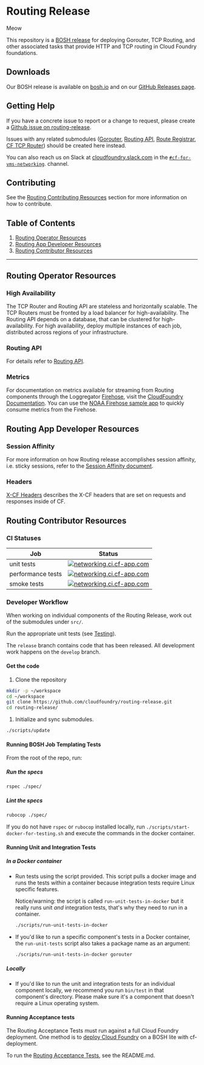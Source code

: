 # Routing Release

Meow

This repository is a [BOSH release](https://github.com/cloudfoundry/bosh) for
deploying Gorouter, TCP Routing, and other associated tasks that provide HTTP and TCP routing in Cloud Foundry foundations.

## Downloads

Our BOSH release is available on [bosh.io](http://bosh.io/releases/github.com/cloudfoundry/routing-release)
and on our [GitHub Releases page](https://github.com/cloudfoundry/routing-release/releases).

## Getting Help

If you have a concrete issue to report or a change to request, please create a [Github issue on routing-release](https://github.com/cloudfoundry/routing-release/issues/new/choose).

Issues with any related submodules ([Gorouter](https://github.com/cloudfoundry/gorouter), [Routing API](https://github.com/cloudfoundry/routing-api), [Route Registrar](https://github.com/cloudfoundry/route-registrar), [CF TCP Router](https://github.com/cloudfoundry/cf-tcp-router)) should be created here instead.

You can also reach us on Slack at [cloudfoundry.slack.com](https://cloudfoundry.slack.com) in the [`#cf-for-vms-networking`](https://cloudfoundry.slack.com/app_redirect?channel=C01ABMVNE9E).
channel.

## Contributing
See the [Routing Contributing Resources](#routing-contributor-resources) section for more information on how to contribute.

## Table of Contents
1. [Routing Operator Resources](#routing-operator-resources)
1. [Routing App Developer Resources](#routing-app-developer-resources)
1. [Routing Contributor Resources](#routing-contributor-resources)

---
## <a name="routing-operator-resources"></a> Routing Operator Resources
### <a name="high-availability"></a> High Availability

The TCP Router and Routing API are stateless and horizontally scalable. The TCP
Routers must be fronted by a load balancer for high-availability. The Routing
API depends on a database, that can be clustered for high-availability. For high
availability, deploy multiple instances of each job, distributed across regions
of your infrastructure.

### <a name="routing-api"></a> Routing API
For details refer to [Routing API](https://github.com/cloudfoundry/routing-api/blob/master/README.md).

### <a name="metrics"></a> Metrics
For documentation on metrics available for streaming from Routing components
through the Loggregator
[Firehose](https://docs.cloudfoundry.org/loggregator/architecture.html), visit
the [CloudFoundry
Documentation](http://docs.cloudfoundry.org/loggregator/all_metrics.html#routing).
You can use the [NOAA Firehose sample app](https://github.com/cloudfoundry/noaa)
to quickly consume metrics from the Firehose.
## <a name="routing-app-developer-resources"></a> Routing App Developer Resources

### <a name="session-affinity"></a> Session Affinity
For more information on how Routing release accomplishes session affinity, i.e.
sticky sessions, refer to the [Session Affinity document](docs/session-affinity.md).

### <a name="headers"></a> Headers
[X-CF Headers](/docs/x_cf_headers.md) describes the X-CF headers that are set on requests and responses inside of CF.

## <a name="routing-contributor-resources"></a> Routing Contributor Resources
### <a name="ci-statues"></a> CI Statuses
Job | Status
--- | ---
unit tests | [![networking.ci.cf-app.com](https://networking.ci.cf-app.com/api/v1/teams/ga/pipelines/routing/jobs/routing-release-unit/badge)](https://networking.ci.cf-app.com/teams/ga/pipelines/routing/jobs/routing-release-unit)
performance tests | [![networking.ci.cf-app.com](https://networking.ci.cf-app.com/api/v1/teams/ga/pipelines/routing/jobs/diana-tcp-perf-tests/badge)](https://networking.ci.cf-app.com/teams/ga/pipelines/routing/jobs/diana-tcp-perf-tests)
smoke tests | [![networking.ci.cf-app.com](https://networking.ci.cf-app.com/api/v1/teams/ga/pipelines/routing/jobs/cf-deployment-smoke-and-indicator-protocol-tests/badge)](https://networking.ci.cf-app.com/teams/ga/pipelines/routing/jobs/cf-deployment-smoke-and-indicator-protocol-tests)

### <a name="developer-workflow"></a> Developer Workflow

When working on individual components of the Routing Release, work out of the
submodules under `src/`.

Run the appropriate unit tests (see
[Testing](#running-unit-and-integration-tests)).

The `release` branch contains code that has been released. All development work
happens on the `develop` branch.

#### Get the code

1. Clone the repository

  ```bash
  mkdir -p ~/workspace
  cd ~/workspace
  git clone https://github.com/cloudfoundry/routing-release.git
  cd routing-release/
  ```

1. Initialize and sync submodules.

  ```bash
  ./scripts/update
  ```

#### <a name="running-bosh-job-templating-tests"></a> Running BOSH Job Templating Tests
From the root of the repo, run:

##### Run the specs
```bash
rspec ./spec/
```

##### Lint the specs
```bash
rubocop ./spec/
```

If you do not have `rspec` or `rubocop` installed locally, run
`./scripts/start-docker-for-testing.sh` and execute the commands in the docker
container.


#### <a name="running-unit-and-integration-tests"></a> Running Unit and Integration Tests

##### In a Docker container

* Run tests using the script provided. This script pulls a docker image and runs
  the tests within a container because integration tests require Linux specific
  features.

  Notice/warning: the script is called `run-unit-tests-in-docker` but it really
  runs unit *and* integration tests, that's why they need to run in a container.

  ```bash
  ./scripts/run-unit-tests-in-docker
  ```

* If you'd like to run a specific component's tests in a Docker container,
  the `run-unit-tests` script also takes a package name as an argument:

  ```bash
  ./scripts/run-unit-tests-in-docker gorouter
  ```

##### Locally

* If you'd like to run the unit and integration tests for an individual
  component locally, we recommend you run `bin/test` in that component's
  directory. Please make sure it's a component that doesn't require a Linux
  operating system.

#### <a name="running-acceptance-tests"></a> Running Acceptance tests

The Routing Acceptance Tests must run against a full Cloud Foundry deployment. One
method is to [deploy Cloud
Foundry](https://github.com/cloudfoundry/cf-deployment/tree/master/iaas-support/bosh-lite)
on a BOSH lite with cf-deployment.

To run the [Routing Acceptance
Tests](https://github.com/cloudfoundry/routing-acceptance-tests), see the
README.md.
